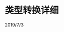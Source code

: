 # 类型转换详细


<ClientOnly>
  <article-info weather="qing" mood="fadai">2019/7/3</article-info>
</ClientOnly>

